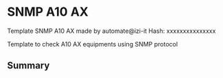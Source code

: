 # SNMP A10 AX
Template SNMP A10 AX made by automate@izi-it
Hash: xxxxxxxxxxxxxxx

Template to check A10 AX equipments using SNMP protocol
## Summary
